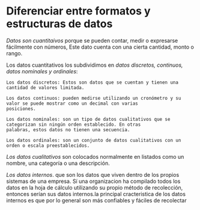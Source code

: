 # Diferenciar entre formatos y estructuras de datos

*Datos son cuantitaivos* porque se pueden contar, medir o expresarse fácilmente con números, Este dato cuenta con una
cierta cantidad, monto o rango.

Los datos cuantitativos los subdividimos en *datos discretos, continuos, datos nominales y ordinales*:

    Los datos discretos: Estos son datos que se cuentan y tienen una cantidad de valores limitada.

    Los datos continuos: pueden medirse utilizando un cronómetro y su valor se puede mostrar como un decimal con varias
    posiciones.

    Los datos nominales: son un tipo de datos cualitativos que se categorizan sin ningún orden establecido. En otras
    palabras, estos datos no tienen una secuencia.
    
    Los datos ordinales: son un conjunto de datos cualitativos con un orden o escala preestablecidos.

*Los datos cualitativos* son colocados normalmente en listados como un nombre, una categoría o una descripción.

*Los datos internos*. que son los datos que viven dentro de los propios sistemas de una empresa. Sí una organizacion ha
compilado todos los datos en la hoja de cálculo utilizando su propio método de recolección, entonces serían sus datos
internos.la principal cracteristica de los datos internos es que por lo general son más confiables y fáciles de recolectar
